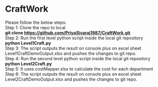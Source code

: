 # CraftWork
Please follow the below steps:    
Step 1: Clone the repo to local     
        **git clone https://github.com/PriyaSivaraj1987/CraftWork.git**      
Step 2: Run the first level python script inside the local git repository   
        **python Level1Craft.py**     
Step 3: The script outputs the result on console plus on excel sheet Level1CraftDemoOutput.xlsx and pushes the changes to git repo.     
Step 4: Run the second level python script inside the local git repository    
        **python Level2Craft.py**     
Step 5: It uses costMapper.xlsx to calculate the cost for each department    
Step 6: The script outputs the result on console plus on excel sheet Level2CraftDemoOutput.xlsx and pushes the changes to git repo.    
